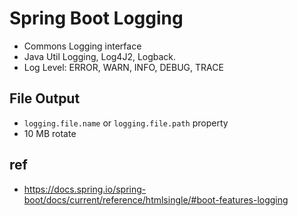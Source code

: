 # Spring Boot Logging
* Commons Logging interface
* Java Util Logging, Log4J2, Logback.
* Log Level: ERROR, WARN, INFO, DEBUG, TRACE

## File Output
* `logging.file.name` or `logging.file.path` property
* 10 MB rotate

## ref
* https://docs.spring.io/spring-boot/docs/current/reference/htmlsingle/#boot-features-logging

